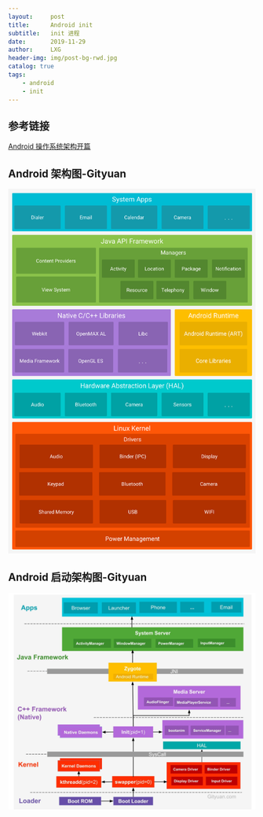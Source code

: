 ```yaml
---
layout:     post
title:      Android init
subtitle:   init 进程
date:       2019-11-29
author:     LXG
header-img: img/post-bg-rwd.jpg
catalog: true
tags:
    - android
    - init
---
```


## 参考链接

[Android 操作系统架构开篇](http://gityuan.com/android/)

## Android 架构图-Gityuan

![android-stack](/images/init/android-stack.png)

## Android 启动架构图-Gityuan

![android-boot](/images/init/android-boot.jpg)




